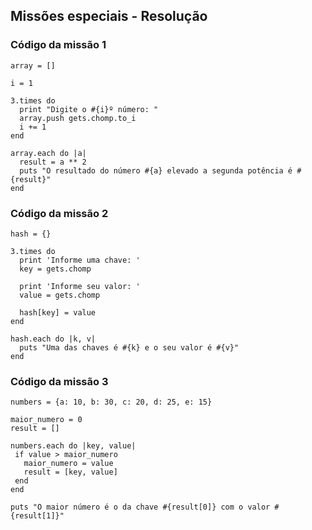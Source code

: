 ## **Missões especiais - Resolução**

### **Código da missão 1**

```
array = []

i = 1

3.times do
  print "Digite o #{i}º número: "
  array.push gets.chomp.to_i
  i += 1
end

array.each do |a|
  result = a ** 2
  puts "O resultado do número #{a} elevado a segunda potência é #{result}"
end
```



### **Código da missão 2**

```
hash = {}

3.times do 
  print 'Informe uma chave: '
  key = gets.chomp
 
  print 'Informe seu valor: '
  value = gets.chomp
 
  hash[key] = value
end

hash.each do |k, v|
  puts "Uma das chaves é #{k} e o seu valor é #{v}"
end
```



### **Código da missão 3**

```
numbers = {a: 10, b: 30, c: 20, d: 25, e: 15}

maior_numero = 0
result = []

numbers.each do |key, value|
 if value > maior_numero
   maior_numero = value
   result = [key, value]    
 end
end

puts "O maior número é o da chave #{result[0]} com o valor #{result[1]}"
```

